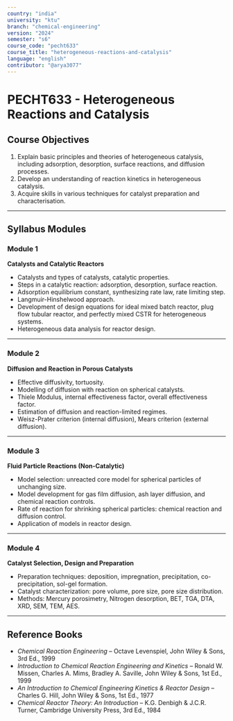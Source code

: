 ```yaml
---
country: "india"
university: "ktu"
branch: "chemical-engineering"
version: "2024"
semester: "s6"
course_code: "pecht633"
course_title: "heterogeneous-reactions-and-catalysis"
language: "english"
contributor: "@arya3077"
---
```


# PECHT633 - Heterogeneous Reactions and Catalysis

## Course Objectives

1. Explain basic principles and theories of heterogeneous catalysis, including adsorption, desorption, surface reactions, and diffusion processes.  
2. Develop an understanding of reaction kinetics in heterogeneous catalysis.  
3. Acquire skills in various techniques for catalyst preparation and characterisation.  

---

## Syllabus Modules

### Module 1  
**Catalysts and Catalytic Reactors**  
- Catalysts and types of catalysts, catalytic properties.  
- Steps in a catalytic reaction: adsorption, desorption, surface reaction.  
- Adsorption equilibrium constant, synthesizing rate law, rate limiting step.  
- Langmuir-Hinshelwood approach.  
- Development of design equations for ideal mixed batch reactor, plug flow tubular reactor, and perfectly mixed CSTR for heterogeneous systems.  
- Heterogeneous data analysis for reactor design.  

---

### Module 2  
**Diffusion and Reaction in Porous Catalysts**  
- Effective diffusivity, tortuosity.  
- Modelling of diffusion with reaction on spherical catalysts.  
- Thiele Modulus, internal effectiveness factor, overall effectiveness factor.  
- Estimation of diffusion and reaction-limited regimes.  
- Weisz-Prater criterion (internal diffusion), Mears criterion (external diffusion).  

---

### Module 3  
**Fluid Particle Reactions (Non-Catalytic)**  
- Model selection: unreacted core model for spherical particles of unchanging size.  
- Model development for gas film diffusion, ash layer diffusion, and chemical reaction controls.  
- Rate of reaction for shrinking spherical particles: chemical reaction and diffusion control.  
- Application of models in reactor design.  

---

### Module 4  
**Catalyst Selection, Design and Preparation**  
- Preparation techniques: deposition, impregnation, precipitation, co-precipitation, sol-gel formation.  
- Catalyst characterization: pore volume, pore size, pore size distribution.  
- Methods: Mercury porosimetry, Nitrogen desorption, BET, TGA, DTA, XRD, SEM, TEM, AES.  

---

## Reference Books

- *Chemical Reaction Engineering* – Octave Levenspiel, John Wiley & Sons, 3rd Ed., 1999  
- *Introduction to Chemical Reaction Engineering and Kinetics* – Ronald W. Missen, Charles A. Mims, Bradley A. Saville, John Wiley & Sons, 1st Ed., 1999  
- *An Introduction to Chemical Engineering Kinetics & Reactor Design* – Charles G. Hill, John Wiley & Sons, 1st Ed., 1977  
- *Chemical Reactor Theory: An Introduction* – K.G. Denbigh & J.C.R. Turner, Cambridge University Press, 3rd Ed., 1984  
